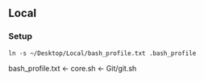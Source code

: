 ## Local



### Setup
```
ln -s ~/Desktop/Local/bash_profile.txt .bash_profile
```
bash_profile.txt <- core.sh <- Git/git.sh
